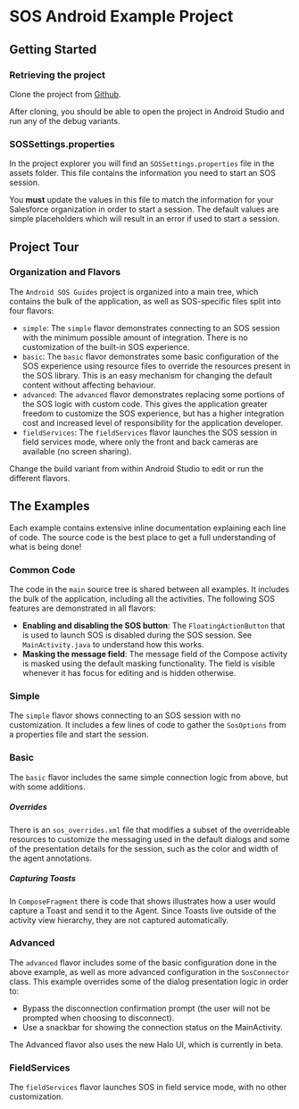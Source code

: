 # SOS Android Example Project

## Getting Started

### Retrieving the project

Clone the project from [Github](https://github.com/goinstant/android-sos-guides).

After cloning, you should be able to open the project in Android Studio and run any
of the debug variants.

### SOSSettings.properties

In the project explorer you will find an `SOSSettings.properties` file in the assets
folder. This file contains the information you need to start an SOS session.

You **must** update the values in this file to match the information for your
Salesforce organization in order to start a session. The default values are simple
placeholders which will result in an error if used to start a session.

## Project Tour

### Organization and Flavors

The `Android SOS Guides` project is organized into a main tree, which contains
the bulk of the application, as well as SOS-specific files split into four
flavors:

- `simple`: The `simple` flavor demonstrates connecting to an SOS session with the minimum possible amount of integration. There is no customization of the built-in SOS experience.
- `basic`: The `basic` flavor demonstrates some basic configuration of the SOS experience using resource files to override the resources present in the SOS library. This is an easy mechanism for changing the default content without affecting behaviour.
- `advanced`: The `advanced` flavor demonstrates replacing some portions of the SOS logic with custom code. This gives the application greater freedom to customize the SOS experience, but has a higher integration cost and increased level of responsibility for the application developer.
- `fieldServices`: The `fieldServices` flavor launches the SOS session in field services mode, where only the front and back cameras are available (no screen sharing).

Change the build variant from within Android Studio to edit or run the different flavors.

## The Examples

Each example contains extensive inline documentation explaining each line of code. The source code is the best place to get a full understanding of what is being done!

### Common Code

The code in the `main` source tree is shared between all examples. It includes the bulk of the application, including all the activities. The following SOS features are demonstrated in all flavors:

- **Enabling and disabling the SOS button**: The `FloatingActionButton` that is used to launch SOS is disabled during the SOS session. See `MainActivity.java` to understand how this works.
- **Masking the message field**: The message field of the Compose activity is masked using the default masking functionality. The field is visible whenever it has focus for editing and is hidden otherwise.

### Simple

The `simple` flavor shows connecting to an SOS session with no customization. It includes a few lines of code to gather the `SosOptions` from a properties file and start the session.

### Basic

The `basic` flavor includes the same simple connection logic from above, but with some additions.

##### Overrides
There is an `sos_overrides.xml` file that modifies a subset of the overrideable resources to customize
the messaging used in the default dialogs and some of the presentation details for the session,
such as the color and width of the agent annotations.

##### Capturing Toasts
In `ComposeFragment` there is code that shows illustrates how a user would capture a Toast and send it
to the Agent.  Since Toasts live outside of the activity view hierarchy, they are not captured automatically.

### Advanced

The `advanced` flavor includes some of the basic configuration done in the above example, as well as more advanced configuration in the `SosConnector` class. This example overrides some of the dialog presentation logic in order to:

- Bypass the disconnection confirmation prompt (the user will not be prompted when choosing to disconnect).
- Use a snackbar for showing the connection status on the MainActivity.

The Advanced flavor also uses the new Halo UI, which is currently in beta.

### FieldServices

The `fieldServices` flavor launches SOS in field service mode, with no other customization.
